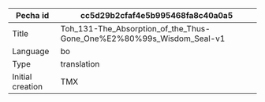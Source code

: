 |Pecha id | cc5d29b2cfaf4e5b995468fa8c40a0a5
| --- | --- 
|Title | Toh_131-The_Absorption_of_the_Thus-Gone_One%E2%80%99s_Wisdom_Seal-v1 
|Language | bo
|Type | translation
|Initial creation | TMX